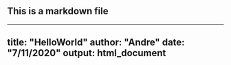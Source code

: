 ## This is a markdown file
---
title: "HelloWorld"
author: "Andre"
date: "7/11/2020"
output: html_document
---
